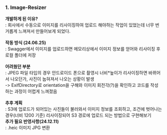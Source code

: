 <div>
<h3>1. Image-Resizer</h3>
<b>개발하게 된 이유?</b><br>
: 회사에서 수동으로 이미지를 리사이징하여 업로드 해야하는 작업이 있었는데 너무 번거롭게 느껴져서 만들어보게 되었다.<br><br>
<b> 작동 방식 (24.06.25)</b><br>
: Swagger에서 이미지를 업로드하면 메모리상에서 이미지 정보를 얻어와 리사이징 후 로컬 폴더에 저장<br><br>
<b> 어려웠던 부분 </b><br>
: JPEG 파일 타입의 경우 안드로이드 폰으로 촬영시 너비*높이가 리사이징하면 바뀌어서 나오던가, 사진이 눕혀져서 나오는 상황이 발생<br>
-> ExifDirectory로 orientation을 구해와 이미지 회전각(?)을 확인하고 코드를 작성하는 과정이 어렵게 느껴졌음<br><br>
<b> 추후 계획</b><br>
: S3에 업로드가 되어있는 사진들이 불러와서 이미지 정보를 조회하고, 조건에 벗어나는 경우(너비 1200 기준) 리사이징되어 S3 경로에 업로드 되는 방법으로 구현해보기<br>
<b>추가 필요 반영사항(24.12.11)</b><br>
: .heic 이미지 JPG 변환
  
</div>
